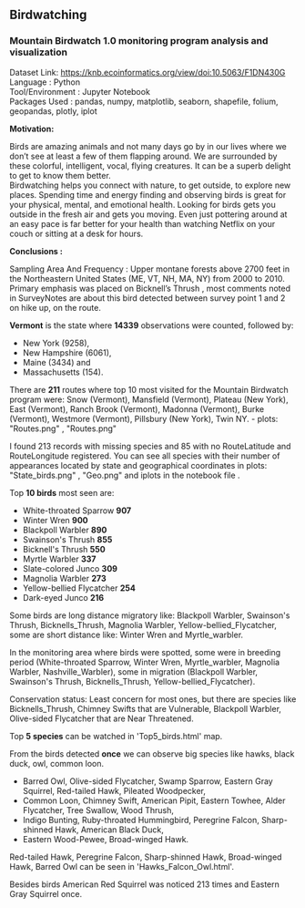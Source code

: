 ## Birdwatching
### Mountain Birdwatch 1.0 monitoring program analysis and visualization

Dataset Link: https://knb.ecoinformatics.org/view/doi:10.5063/F1DN430G<br/>
Language : Python<br/>
Tool/Environment : Jupyter Notebook<br/>
Packages Used : pandas, numpy, matplotlib, seaborn, shapefile, folium, geopandas, plotly, iplot

**Motivation:**

Birds are amazing animals and not many days go by in our lives where we don’t see at least a few of them flapping around. We are surrounded by these colorful, intelligent, vocal, flying creatures.
It can be a superb delight to get to know them better.<br/>
Birdwatching helps you connect with nature, to get outside, to explore new places.
Spending time and energy finding and observing birds is great for your physical, mental, and emotional health.
Looking for birds gets you outside in the fresh air and gets you moving. Even just pottering around at an easy pace is far better for your health than watching Netflix on your couch or sitting at a desk for hours.

**Conclusions :**

Sampling Area And Frequency : Upper montane forests above 2700 feet in the Northeastern United States (ME, VT, NH, MA, NY) from 2000 to 2010. <br/>
Primary emphasis was placed on Bicknell’s Thrush , most comments noted in SurveyNotes are about this bird detected between survey point 1 and 2 on hike up, on the route.

**Vermont** is the state where **14339** observations were counted, followed by:
- New York (9258), 
- New Hampshire (6061), 
- Maine (3434) and
- Massachusetts (154).<br/>

There are **211** routes where top 10 most visited for the Mountain Birdwatch program were: Snow (Vermont), Mansfield (Vermont), Plateau (New York), East (Vermont), Ranch Brook (Vermont),
Madonna (Vermont), Burke (Vermont), Westmore (Vermont), Pillsbury (New York), Twin NY. - plots: "Routes.png" , "Routes.png" <br/>

I found 213 records with missing species and 85 with no RouteLatitude and RouteLongitude registered.
You can see all species with their number of appearances located by state and geographical coordinates in plots: "State_birds.png" , "Geo.png" and iplots in the notebook file .

Top **10 birds** most seen are:
- White-throated Sparrow **907**
- Winter Wren **900**
- Blackpoll Warbler **890**
- Swainson's Thrush **855**
- Bicknell's Thrush **550**
- Myrtle Warbler **337**
- Slate-colored Junco **309**
- Magnolia Warbler **273**
- Yellow-bellied Flycatcher **254**
- Dark-eyed Junco **216**

Some birds are long distance migratory like: Blackpoll Warbler, Swainson's Thrush, Bicknells_Thrush, Magnolia Warbler, Yellow-bellied_Flycatcher, some are short distance like:
Winter Wren and Myrtle_warbler.<br/>

In the monitoring area where birds were spotted, some were in breeding period (White-throated Sparrow, Winter Wren, Myrtle_warbler, Magnolia Warbler, Nashville_Warbler),
some in migration (Blackpoll Warbler, Swainson's Thrush, Bicknells_Thrush, Yellow-bellied_Flycatcher).<br/>

Conservation status: Least concern for most ones, but there are species like Bicknells_Thrush, Chimney Swifts that are Vulnerable, Blackpoll Warbler, Olive-sided Flycatcher that are Near Threatened.<br/>

Top **5 species** can be watched in 'Top5_birds.html' map.<br/>

From the birds detected **once** we can observe big species like hawks, black duck, owl, common loon.<br/>
- Barred Owl, Olive-sided Flycatcher, Swamp Sparrow, Eastern Gray Squirrel, Red-tailed Hawk, Pileated Woodpecker, 
- Common Loon, Chimney Swift, American Pipit, Eastern Towhee, Alder Flycatcher, Tree Swallow, Wood Thrush, 
- Indigo Bunting, Ruby-throated Hummingbird, Peregrine Falcon, Sharp-shinned Hawk, American Black Duck, 
- Eastern Wood-Pewee, Broad-winged Hawk. 

Red-tailed Hawk, Peregrine Falcon, Sharp-shinned Hawk, Broad-winged Hawk, Barred Owl can be seen in 'Hawks_Falcon_Owl.html'.

Besides birds American Red Squirrel was noticed 213 times and Eastern Gray Squirrel once.
